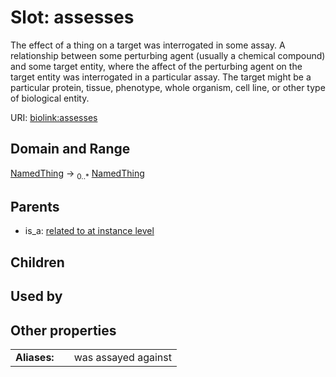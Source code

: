 
# Slot: assesses


The effect of a thing on a target was interrogated in some assay. A relationship between some perturbing agent (usually a chemical compound) and some target entity, where the affect of the perturbing agent on the target entity was interrogated in a particular assay. The target might be a particular protein, tissue, phenotype, whole organism, cell line, or other type of biological entity.

URI: [biolink:assesses](https://w3id.org/biolink/vocab/assesses)


## Domain and Range

[NamedThing](NamedThing.md) &#8594;  <sub>0..\*</sub> [NamedThing](NamedThing.md)

## Parents

 *  is_a: [related to at instance level](related_to_at_instance_level.md)

## Children


## Used by


## Other properties

|  |  |  |
| --- | --- | --- |
| **Aliases:** | | was assayed against |

